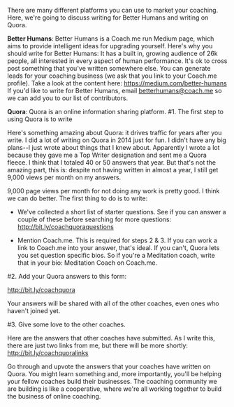 There are many different platforms you can use to market your coaching. Here, we're going to discuss writing for Better Humans and writing on Quora. 


**Better Humans**: Better Humans is a Coach.me run Medium page, which aims to provide intelligent ideas for upgrading yourself.
Here's why you should write for Better Humans:
It has a built in, growing audience of 26k people, all interested in every aspect of human performance.
It's ok to cross post something that you've written somewhere else.
You can generate leads for your coaching business (we ask that you link to your Coach.me profile).
Take a look at the content here: https://medium.com/better-humans
If you'd like to write for Better Humans, email betterhumans@coach.me so we can add you to our list of contributors. 



**Quora**: Quora is an online information sharing platform. 
#1. The first step to using Quora is to write 

Here's something amazing about Quora: it drives traffic for years after you write. I did a lot of writing on Quora in 2014 just for fun. I didn't have any big plans--I just wrote about things that I knew about. Apparently I wrote a lot because they gave me a Top Writer designation and sent me a Quora fleece. I think that I totaled 40 or 50 answers that year. But that's not the amazing part, this is: despite not having written in almost a year, I still get 9,000 views per month on my answers.  

9,000 page views per month for not doing any work is pretty good. I think we can do better. The first thing to do is to write:

* We've collected a short list of starter questions. See if you can answer a couple of these before searching for more questions: http://bit.ly/coachquoraquestions

* Mention Coach.me. This is required for steps 2 & 3. If you can work a link to Coach.me into your answer, that's ideal. If you can't, Quora lets you set question specific bios. So if you're a Meditation coach, write that in your bio: Meditation Coach on Coach.me.

#2. Add your Quora answers to this form:

http://bit.ly/coachquora

Your answers will be shared with all of the other coaches, even ones who haven't joined yet. 

#3. Give some love to the other coaches.

Here are the answers that other coaches have submitted. As I write this, there are just two links from me, but there will be more shortly:
http://bit.ly/coachquoralinks

Go through and upvote the answers that your coaches have written on Quora. You might learn something and, more importantly, you'll be helping your fellow coaches build their businesses. The coaching community we are building is like a cooperative, where we're all working together to build the business of online coaching.